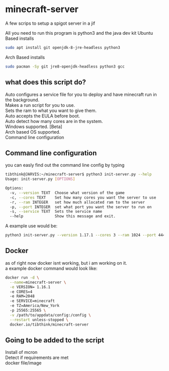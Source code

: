 # minecraft-server

A few scrips to setup a spigot server in a jif

All you need to run this program is python3 and the java dev kit
Ubuntu Based installs
``` bash
sudo apt install git openjdk-8-jre-headless python3
```
Arch Based installs
```bash
sudo pacman -Sy git jre8-openjdk-headless python3 gcc
```

## what does this script do?

Auto configures a service file for you to deploy and have minecraft run in the background. \
Makes a run script for you to use. \
Sets the ram to what you want to give them. \
Auto accepts the EULA before boot. \
Auto detect how many cores are in the system. \
Windows supported. [Beta] \
Arch based OS supported. \
Command line configuration 

## Command line configuration
you can easly find out the command line config by typing

``` bash
tibthink@JARVIS:~/minecraft-server$ python3 init-server.py --help
Usage: init-server.py [OPTIONS]

Options:
  -v, --version TEXT  Choose what version of the game
  -c, --cores TEXT    Set how many cores you want the server to use
  -r, --ram INTEGER   set how much allocated ram to the server
  -p, --port INTEGER  set what port you want the server to run on
  -s, --service TEXT  Sets the service name
  --help              Show this message and exit.
```

A example use would be:

``` bash
python3 init-server.py --version 1.17.1 --cores 3 --ram 1024 --port 4444 --service test
```
## Docker

as of right now docker isnt working, but i am working on it. \
a example docker command would look like:
``` bash
docker run -d \
  --name=minecraft-server \
  -e VERSION= 1.16.1
  -e CORES=4
  -e RAM=2048
  -e SERVICE=minecraft
  -e TZ=America/New_York
  -p 25565:25565 \
  -v /path/to/appdata/config:/config \
  --restart unless-stopped \
  docker.io/tibthink/minecraft-server
```

## Going to be added to the script

Install of mcron \
Detect if requirements are met \
docker file/image
